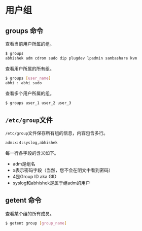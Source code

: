 # 用户组

## groups 命令

查看当前用户所属的组。

```bash
$ groups
abhishek adm cdrom sudo dip plugdev lpadmin sambashare kvm
```

查看用户所属的所有组。

```bash
$ groups [user_name]
abhi : abhi sudo
```

查看多个用户所属的组。

```bash
$ groups user_1 user_2 user_3
```

## `/etc/group`文件

`/etc/group`文件保存所有组的信息，内容包含多行。

```bash
adm:x:4:syslog,abhishek
```

每一行各字段的含义如下。

- adm是组名
- x表示密码字段（当然，您不会在明文中看到密码）
- 4是Group ID aka GID
- syslog和abhishek是属于组adm的用户

## getent 命令

查看某个组的所有成员。

```bash
$ getent group [group_name]
```
